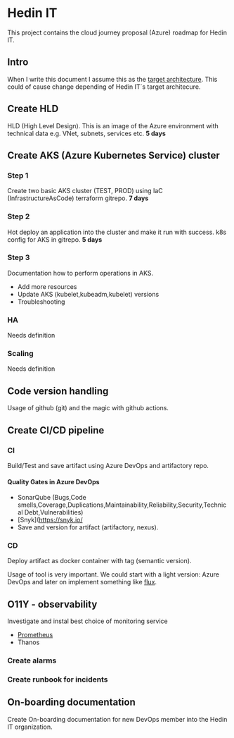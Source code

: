 # Hedin IT
This project contains the cloud journey proposal (Azure) roadmap for Hedin IT.

## Intro
When I write this document I assume this as the [target architecture](https://github.com/magnus513/ewfhometest). This could of cause change depending of Hedin IT´s target architecure.

## Create HLD
HLD (High Level Design). This is an image of the Azure environment with technical data e.g. VNet, subnets, services etc. **5 days**

## Create AKS (Azure Kubernetes Service) cluster
### Step 1
Create two basic AKS cluster (TEST, PROD) using IaC (InfrastructureAsCode) terraform gitrepo. **7 days** 
### Step 2
Hot deploy an application into the cluster and make it run with success. k8s config for AKS in gitrepo. **5 days**
### Step 3
Documentation how to perform operations in AKS.
* Add more resources
* Update AKS (kubelet,kubeadm,kubelet) versions
* Troubleshooting
### HA
Needs definition
### Scaling
Needs definition

## Code version handling
Usage of github (git) and the magic with github actions.

## Create CI/CD pipeline
### CI
Build/Test and save artifact using Azure DevOps and artifactory repo.
#### Quality Gates in Azure DevOps
* SonarQube (Bugs,Code smells,Coverage,Duplications,Maintainability,Reliability,Security,Technical Debt,Vulnerabilities)
* [Snyk](https://snyk.io/
* Save and version for artifact (artifactory, nexus).
### CD
Deploy artifact as docker container with tag (semantic version).

Usage of tool is very important. We could start with a light version: Azure DevOps and later on implement something like [flux](https://www.cncf.io/projects/flux/).

## O11Y - observability
Investigate and instal best choice of monitoring service 
* [Prometheus](https://www.cncf.io/projects/prometheus/)
* Thanos
### Create alarms
### Create runbook for incidents

## On-boarding documentation
Create On-boarding documentation for new DevOps member into the Hedin IT organization.